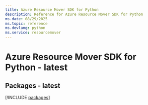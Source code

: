 ```yaml
---
title: Azure Resource Mover SDK for Python
description: Reference for Azure Resource Mover SDK for Python
ms.date: 08/29/2025
ms.topic: reference
ms.devlang: python
ms.service: resourcemover
---
```

# Azure Resource Mover SDK for Python - latest
## Packages - latest
[!INCLUDE [packages](resource-mover-index.md)]